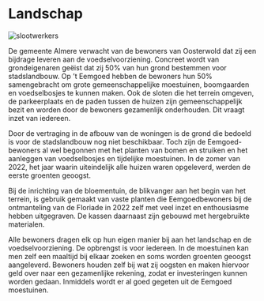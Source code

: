 # Landschap

![slootwerkers](/images/slootwerkers.jpeg)

De gemeente Almere verwacht van de bewoners van Oosterwold dat zij een bijdrage leveren aan de voedselvoorziening. Concreet wordt van grondeigenaren geëist dat zij 50% van hun grond bestemmen voor stadslandbouw. Op ’t Eemgoed hebben de bewoners hun 50% samengebracht om grote gemeenschappelijke moestuinen, boomgaarden en voedselbosjes te kunnen maken. Ook de sloten die het terrein omgeven, de parkeerplaats en de paden tussen de huizen zijn gemeenschappelijk bezit en worden door de bewoners gezamenlijk onderhouden. Dit vraagt inzet van iedereen.

Door de vertraging in de afbouw van de woningen is de grond die bedoeld is voor de stadslandbouw nog niet beschikbaar. Toch zijn de Eemgoed-bewoners al wel begonnen met het planten van bomen en struiken en het aanleggen van voedselbosjes en tijdelijke moestuinen. In de zomer van 2022, het jaar waarin uiteindelijk alle huizen waren opgeleverd, werden de eerste groenten geoogst.

Bij de inrichting van de bloementuin, de blikvanger aan het begin van het terrein, is gebruik gemaakt van vaste planten die Eemgoedbewoners bij de ontmanteling van de Floriade in 2022 zelf met veel inzet en enthousiasme hebben uitgegraven. De kassen daarnaast zijn gebouwd met hergebruikte materialen.

Alle bewoners dragen elk op hun eigen manier bij aan het landschap en de voedselvoorziening. De opbrengst is voor iedereen. In de moestuinen kan men zelf een maaltijd bij elkaar zoeken en soms worden groenten geoogst aangeleverd. Bewoners houden zelf bij wat zij oogsten en maken hiervoor geld over naar een gezamenlijke rekening, zodat er investeringen kunnen worden gedaan. Inmiddels wordt er al goed gegeten uit de Eemgoed moestuinen.
